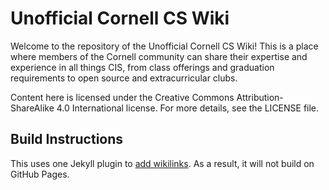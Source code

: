 # Unofficial Cornell CS Wiki

Welcome to the repository of the Unofficial Cornell CS Wiki! This is a place where members of the Cornell community can share their expertise and experience in all things CIS, from class offerings and graduation requirements to open source and extracurricular clubs.

Content here is licensed under the Creative Commons Attribution-ShareAlike 4.0 International license. For more details, see the LICENSE file.

## Build Instructions

This uses one Jekyll plugin to
[add wikilinks](https://github.com/CornellCSWiki/jekyll-wikilinks-plugin). As
a result, it will not build on GitHub Pages.
